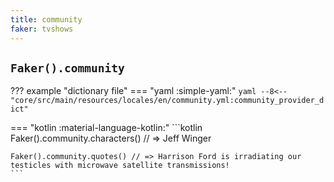 ```yaml
---
title: community
faker: tvshows
---
```


## `Faker().community`

??? example "dictionary file"
    === "yaml :simple-yaml:"
        ```yaml
        --8<-- "core/src/main/resources/locales/en/community.yml:community_provider_dict"
        ```

=== "kotlin :material-language-kotlin:"
    ```kotlin
    Faker().community.characters() // => Jeff Winger

    Faker().community.quotes() // => Harrison Ford is irradiating our testicles with microwave satellite transmissions!
    ```
